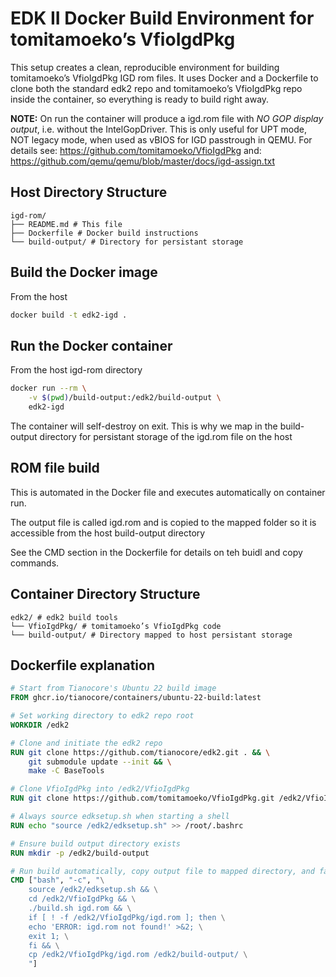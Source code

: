 # EDK II Docker Build Environment for tomitamoeko’s VfioIgdPkg

This setup creates a clean, reproducible environment for building tomitamoeko’s VfioIgdPkg IGD rom files.
It uses Docker and a Dockerfile to clone both the standard edk2 repo and tomitamoeko’s
VfioIgdPkg repo inside the container, so everything is ready to build right away.

**NOTE:** On run the container will produce a igd.rom file with _NO GOP display output_, i.e. without the IntelGopDriver.
This is only useful for UPT mode, NOT legacy mode, when used as vBIOS for IGD passtrough in QEMU.
For details see: https://github.com/tomitamoeko/VfioIgdPkg
and: https://github.com/qemu/qemu/blob/master/docs/igd-assign.txt

## Host Directory Structure

```
igd-rom/
├── README.md # This file
├── Dockerfile # Docker build instructions
└── build-output/ # Directory for persistant storage
```

## Build the Docker image

From the host

```bash
docker build -t edk2-igd .
```

## Run the Docker container

From the host igd-rom directory

```bash
docker run --rm \
    -v $(pwd)/build-output:/edk2/build-output \
    edk2-igd
```

The container will self-destroy on exit.
This is why we map in the build-output directory for persistant storage of the igd.rom file on the host

## ROM file build

This is automated in the Docker file and executes automatically on container run.

The output file is called igd.rom and is copied to the mapped folder so it is accessible from the host build-output directory

See the CMD section in the Dockerfile for details on teh buidl and copy commands.

## Container Directory Structure

```
edk2/ # edk2 build tools
└── VfioIgdPkg/ # tomitamoeko’s VfioIgdPkg code
└── build-output/ # Directory mapped to host persistant storage
```

## Dockerfile explanation

```dockerfile
# Start from Tianocore's Ubuntu 22 build image
FROM ghcr.io/tianocore/containers/ubuntu-22-build:latest

# Set working directory to edk2 repo root
WORKDIR /edk2

# Clone and initiate the edk2 repo
RUN git clone https://github.com/tianocore/edk2.git . && \
    git submodule update --init && \
    make -C BaseTools

# Clone VfioIgdPkg into /edk2/VfioIgdPkg
RUN git clone https://github.com/tomitamoeko/VfioIgdPkg.git /edk2/VfioIgdPkg

# Always source edksetup.sh when starting a shell
RUN echo "source /edk2/edksetup.sh" >> /root/.bashrc

# Ensure build output directory exists
RUN mkdir -p /edk2/build-output

# Run build automatically, copy output file to mapped directory, and fail if not found
CMD ["bash", "-c", "\
    source /edk2/edksetup.sh && \
    cd /edk2/VfioIgdPkg && \
    ./build.sh igd.rom && \
    if [ ! -f /edk2/VfioIgdPkg/igd.rom ]; then \
    echo 'ERROR: igd.rom not found!' >&2; \
    exit 1; \
    fi && \
    cp /edk2/VfioIgdPkg/igd.rom /edk2/build-output/ \
    "]
```
